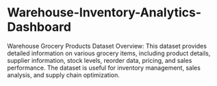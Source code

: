# Warehouse-Inventory-Analytics-Dashboard
Warehouse Grocery Products Dataset Overview: This dataset provides detailed information on various grocery items, including product details, supplier information, stock levels, reorder data, pricing, and sales performance. The dataset is useful for inventory management, sales analysis, and supply chain optimization.
